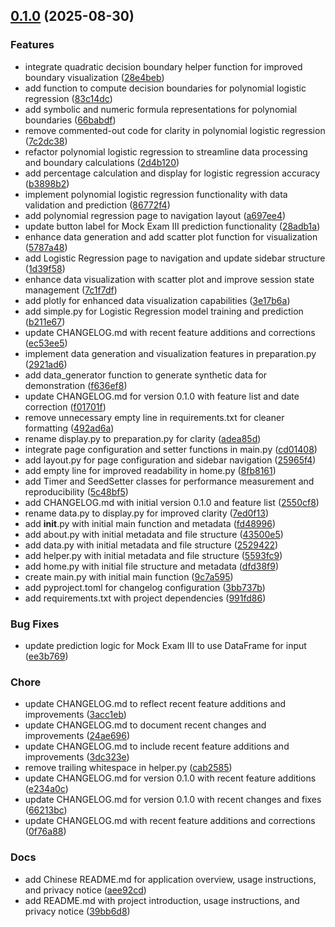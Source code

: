 <!-- insertion marker -->
<a name="0.1.0"></a>

## [0.1.0](https://github.com///compare/0eb171b3204362c28c79a12781d1e7d305f92b33...0.1.0) (2025-08-30)

### Features

- integrate quadratic decision boundary helper function for improved boundary visualization ([28e4beb](https://github.com///commit/28e4bebb8513534f19209fca321642fe00763dd2))
- add function to compute decision boundaries for polynomial logistic regression ([83c14dc](https://github.com///commit/83c14dcd802d67250c56d8e0ce9e8a30777fb888))
- add symbolic and numeric formula representations for polynomial boundaries ([66babdf](https://github.com///commit/66babdfe60326460d0bd32ab6f2c8e89147d7917))
- remove commented-out code for clarity in polynomial logistic regression ([7c2dc38](https://github.com///commit/7c2dc38066e7762676d0f6745991c1d178aee885))
- refactor polynomial logistic regression to streamline data processing and boundary calculations ([2d4b120](https://github.com///commit/2d4b120d59bde69a2f8b13874bea2ee79926c7f6))
- add percentage calculation and display for logistic regression accuracy ([b3898b2](https://github.com///commit/b3898b2db8c8b7df37994f29a80a74352bb20648))
- implement polynomial logistic regression functionality with data validation and prediction ([86772f4](https://github.com///commit/86772f461cfe42ae81ddb6c72588ddc3203daf89))
- add polynomial regression page to navigation layout ([a697ee4](https://github.com///commit/a697ee497bdfa143d18092b15d2e9121915ea09d))
- update button label for Mock Exam III prediction functionality ([28adb1a](https://github.com///commit/28adb1a1aba4d2feb33b078a558d5a4ec25a5b56))
- enhance data generation and add scatter plot function for visualization ([5787a48](https://github.com///commit/5787a4892ffd5669f1061992ddd1d278161d0840))
- add Logistic Regression page to navigation and update sidebar structure ([1d39f58](https://github.com///commit/1d39f589405877149a83975a086d5297155811ca))
- enhance data visualization with scatter plot and improve session state management ([7c1f7df](https://github.com///commit/7c1f7dfae3069331f41f858cf66f23ac96585e1b))
- add plotly for enhanced data visualization capabilities ([3e17b6a](https://github.com///commit/3e17b6a438c02dfc652c00fd179658c898653a26))
- add simple.py for Logistic Regression model training and prediction ([b211e67](https://github.com///commit/b211e6789d030e02eabd69bcf04080ffb8ab8814))
- update CHANGELOG.md with recent feature additions and corrections ([ec53ee5](https://github.com///commit/ec53ee5d0a23eeffce3dd72ab54c283f1039143e))
- implement data generation and visualization features in preparation.py ([2921ad6](https://github.com///commit/2921ad670c6e91a120baad757080586be6546b6d))
- add data_generator function to generate synthetic data for demonstration ([f636ef8](https://github.com///commit/f636ef8f6d493de51ee008a792e81fbb4b55779f))
- update CHANGELOG.md for version 0.1.0 with feature list and date correction ([f01701f](https://github.com///commit/f01701f0eb6dd0d4772fc6c36b51572cdda9eb4f))
- remove unnecessary empty line in requirements.txt for cleaner formatting ([492ad6a](https://github.com///commit/492ad6a0302bdee82b554307b192de8169e8bb62))
- rename display.py to preparation.py for clarity ([adea85d](https://github.com///commit/adea85d9e55e6678fd7e204920a878bbd7cffbae))
- integrate page configuration and setter functions in main.py ([cd01408](https://github.com///commit/cd01408ea485e416f76e4f7fcfe7fee498af65c5))
- add layout.py for page configuration and sidebar navigation ([25965f4](https://github.com///commit/25965f49565e7c1634d3e049973dd61438e55f19))
- add empty line for improved readability in home.py ([8fb8161](https://github.com///commit/8fb8161a4aa2bf8a15898e536ca617cf74bd9c1a))
- add Timer and SeedSetter classes for performance measurement and reproducibility ([5c48bf5](https://github.com///commit/5c48bf5d12f4058ff519bb660af27bb742ba4078))
- add CHANGELOG.md with initial version 0.1.0 and feature list ([2550cf8](https://github.com///commit/2550cf829b6cf35cef4dfc009ee5616b48397388))
- rename data.py to display.py for improved clarity ([7ed0f13](https://github.com///commit/7ed0f13a55d8113ec22dc2dac5726556c9a67419))
- add __init__.py with initial main function and metadata ([fd48996](https://github.com///commit/fd48996439d9b4644cfc48c3d1fccce0575d575e))
- add about.py with initial metadata and file structure ([43500e5](https://github.com///commit/43500e5983b064c5e8e60cd30bb336ce3106b448))
- add data.py with initial metadata and file structure ([2529422](https://github.com///commit/25294226e8f69e65949acb52af859e2ea1dba04d))
- add helper.py with initial metadata and file structure ([5593fc9](https://github.com///commit/5593fc9bee84e7ceb6b98cbb1e6e5a9fd8c01c66))
- add home.py with initial file structure and metadata ([dfd38f9](https://github.com///commit/dfd38f9e527971129e7ae93feea5ca6eda2829de))
- create main.py with initial main function ([9c7a595](https://github.com///commit/9c7a5959df6a2eb6548009a5aedaf7f8284b2fac))
- add pyproject.toml for changelog configuration ([3bb737b](https://github.com///commit/3bb737bd84750682966c092efc60027c75aee10a))
- add requirements.txt with project dependencies ([991fd86](https://github.com///commit/991fd866d074ad9f828e5985577db8fe90e7b139))

### Bug Fixes

- update prediction logic for Mock Exam III to use DataFrame for input ([ee3b769](https://github.com///commit/ee3b769b9b7cb0d0c18b11544c94fc93375a68f5))

### Chore

- update CHANGELOG.md to reflect recent feature additions and improvements ([3acc1eb](https://github.com///commit/3acc1eb2bb8e3cf2bc4c276e951c0c6d9e853336))
- update CHANGELOG.md to document recent changes and improvements ([24ae696](https://github.com///commit/24ae696fcc6c99bf93e0e4037eb90bce1acad833))
- update CHANGELOG.md to include recent feature additions and improvements ([3dc323e](https://github.com///commit/3dc323ee3ba4f5c2ee77c4e8c44cbaa578bbc51e))
- remove trailing whitespace in helper.py ([cab2585](https://github.com///commit/cab25850379eff486f443e22da9cc2fea25bdbe4))
- update CHANGELOG.md for version 0.1.0 with recent feature additions ([e234a0c](https://github.com///commit/e234a0c2675c4c3cff632c2476cbd249c6594468))
- update CHANGELOG.md for version 0.1.0 with recent changes and fixes ([66213bc](https://github.com///commit/66213bcde5fd1990581647171e4bda980d21de4e))
- update CHANGELOG.md with recent feature additions and corrections ([0f76a88](https://github.com///commit/0f76a881d716c45075dab3437d2598ad49ebea1b))

### Docs

- add Chinese README.md for application overview, usage instructions, and privacy notice ([aee92cd](https://github.com///commit/aee92cd39bcb26967cf7a77124d3c92da8dc687f))
- add README.md with project introduction, usage instructions, and privacy notice ([39bb6d8](https://github.com///commit/39bb6d82e5b3504ffc33311056fd3c27490a7cc7))

